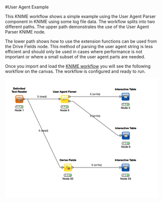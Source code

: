 #User Agent Example

This KNIME workflow shows a simple example using the User Agent Parser component in KNIME using some log file data.  The workflow splits into two different paths.  The upper path demonstrates the use of the User Agent Parser KNIME node.  

The lower path shows how to use the extension functions can be used from the Drive Fields node.   This method of parsing the user agent string is less efficient and should only be used in cases where performance is not important or where a small subset of the user agent parts are needed.

Once you import and load the [KNIME workflow](https://github.com/ActianCorp/df-useragent/blob/master/examples/KNIME/UserAgent.zip)
you will see the following workflow on the canvas.   The workflow is configured and ready to run.


![Example workflow](https://raw.githubusercontent.com/ActianCorp/df-useragent/master/examples/KNIME/UserAgent.png)
